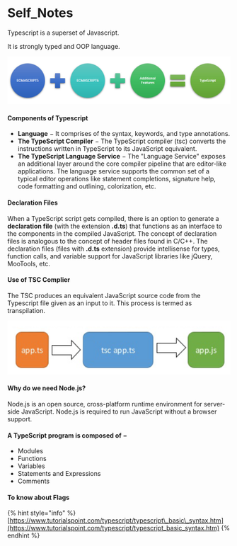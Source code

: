 # Self\_Notes

Typescript is a superset of Javascript.

It is strongly typed and OOP language.

![](.gitbook/assets/image%20%2814%29.png)

#### Components of Typescript



* **Language** − It comprises of the syntax, keywords, and type annotations.
* **The TypeScript Compiler** − The TypeScript compiler \(tsc\) converts the instructions written in TypeScript to its JavaScript equivalent.
* **The TypeScript Language Service** − The "Language Service" exposes an additional layer around the core compiler pipeline that are editor-like applications. The language service supports the common set of a typical editor operations like statement completions, signature help, code formatting and outlining, colorization, etc.

#### Declaration Files

 When a TypeScript script gets compiled, there is an option to generate a **declaration file** \(with the extension **.d.ts**\) that functions as an interface to the components in the compiled JavaScript. The concept of declaration files is analogous to the concept of header files found in C/C++. The declaration files \(files with **.d.ts** extension\) provide intellisense for types, function calls, and variable support for JavaScript libraries like jQuery, MooTools, etc.

#### Use of TSC Complier

The TSC produces an equivalent JavaScript source code from the Typescript file given as an input to it. This process is termed as transpilation.

![](.gitbook/assets/image%20%2815%29.png)

#### Why do we need Node.js?

Node.js is an open source, cross-platform runtime environment for server-side JavaScript. Node.js is required to run JavaScript without a browser support.



####  A TypeScript program is composed of −

* Modules
* Functions
* Variables
* Statements and Expressions
* Comments

#### To know about Flags

{% hint style="info" %}
[https://www.tutorialspoint.com/typescript/typescript\_basic\_syntax.htm](https://www.tutorialspoint.com/typescript/typescript_basic_syntax.htm)
{% endhint %}





